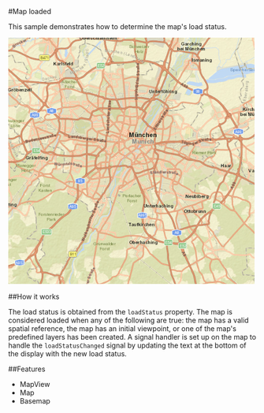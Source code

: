 #Map loaded

This sample demonstrates how to determine the map's load status.

![](screenshot.png)

##How it works

The load status is obtained from the `loadStatus` property. The map is considered loaded when any of the following are true: the map has a valid spatial reference, the map has an initial viewpoint, or one of the map's predefined layers has been created. A signal handler is set up on the map to handle the `loadStatusChanged` signal by updating the text at the bottom of the display with the new load status.

##Features
- MapView
- Map
- Basemap

